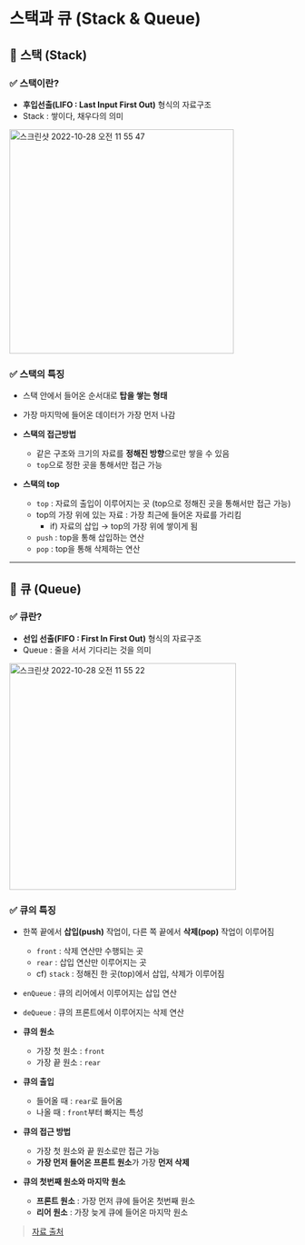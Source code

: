 # 스택과 큐 (Stack & Queue)

## 📌 스택 (Stack)

### ✅ 스택이란?
- **후입선출(LIFO : Last Input First Out)** 형식의 자료구조
- Stack : 쌓이다, 채우다의 의미
<img width="395" alt="스크린샷 2022-10-28 오전 11 55 47" src="https://user-images.githubusercontent.com/66112716/198485346-3c661e51-3a0d-47bb-9aab-38429916e85d.png">

### ✅ 스택의 특징 
- 스택 안에서 들어온 순서대로 **탑을 쌓는 형태**
- 가장 마지막에 들어온 데이터가 가장 먼저 나감

- **스택의 접근방법**
    - 같은 구조와 크기의 자료를 **정해진 방향**으로만 쌓을 수 있음
    - `top`으로 정한 곳을 통해서만 접근 가능

- **스택의 top**
    - `top` : 자료의 출입이 이루어지는 곳 (top으로 정해진 곳을 통해서만 접근 가능)
    - top의 가장 위에 있는 자료 : 가장 최근에 들어온 자료를 가리킴
        - if) 자료의 삽입 → top의 가장 위에 쌓이게 됨
    - `push` : top을 통해 삽입하는 연산
    - `pop` : top을 통해 삭제하는 연산

--- 

## 📌 큐 (Queue)

### ✅ 큐란?
- **선입 선출(FIFO : First In First Out)** 형식의 자료구조
- Queue : 줄을 서서 기다리는 것을 의미
<img width="399" alt="스크린샷 2022-10-28 오전 11 55 22" src="https://user-images.githubusercontent.com/66112716/198485217-219c4b57-d997-4ac5-9e18-1e7f424595de.png">

### ✅ 큐의 특징
- 한쪽 끝에서 **삽입(push)** 작업이, 다른 쪽 끝에서 **삭제(pop)** 작업이 이루어짐
    - `front` : 삭제 연산만 수행되는 곳
    - `rear` : 삽입 연산만 이루어지는 곳
    - cf) `stack` : 정해진 한 곳(top)에서 삽입, 삭제가 이루어짐
- `enQueue` : 큐의 리어에서 이루어지는 삽입 연산
- `deQueue` : 큐의 프론트에서 이루어지는 삭제 연산
 
- **큐의 원소**
    - 가장 첫 원소 : `front`
    - 가장 끝 원소 : `rear`

- **큐의 출입**
    - 들어올 때 : `rear`로 들어옴
    - 나올 때 : `front`부터 빠지는 특성

- **큐의 접근 방법**
    - 가장 첫 원소와 끝 원소로만 접근 가능
    - **가장 먼저 들어온 프론트 원소**가 가장 **먼저 삭제**

- **큐의 첫번째 원소와 마지막 원소**
    - **프론트 원소** : 가장 먼저 큐에 들어온 첫번째 원소
    - **리어 원소** : 가장 늦게 큐에 들어온 마지막 원소

> [자료 출처](https://devuna.tistory.com/22)